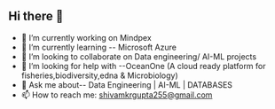 ## Hi there 👋

- 🔭 I’m currently working on Mindpex
- 🌱 I’m currently learning -- Microsoft Azure
- 👯 I’m looking to collaborate on Data engineering/ AI-ML projects
- 🤔 I’m looking for help with --OceanOne (A cloud ready platform for fisheries,biodiversity,edna & Microbiology)
- 💬 Ask me about-- Data Engineering | AI-ML | DATABASES
- 📫 How to reach me: shivamkrgupta255@gmail.com



